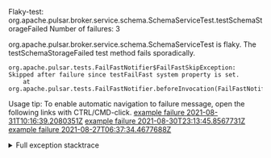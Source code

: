         
Flaky-test: org.apache.pulsar.broker.service.schema.SchemaServiceTest.testSchemaStorageFailed
Number of failures: 3

org.apache.pulsar.broker.service.schema.SchemaServiceTest is flaky. The testSchemaStorageFailed test method fails sporadically.

```
org.apache.pulsar.tests.FailFastNotifier$FailFastSkipException: Skipped after failure since testFailFast system property is set.
	at org.apache.pulsar.tests.FailFastNotifier.beforeInvocation(FailFastNotifier.java:88)

```

Usage tip: To enable automatic navigation to failure message, open the following links with CTRL/CMD-click.
[example failure 2021-08-31T10:16:39.2080351Z](https://github.com/apache/pulsar/runs/3471501156?check_suite_focus=true#step:10:1435)
[example failure 2021-08-30T23:13:45.8567731Z](https://github.com/apache/pulsar/runs/3467152431?check_suite_focus=true#step:9:695)
[example failure 2021-08-27T06:37:34.4677688Z](https://github.com/apache/pulsar/runs/3440411059?check_suite_focus=true#step:9:2617)


<details>
<summary>Full exception stacktrace</summary>
<code><pre>
org.apache.pulsar.tests.FailFastNotifier$FailFastSkipException: Skipped after failure since testFailFast system property is set.
	at org.apache.pulsar.tests.FailFastNotifier.beforeInvocation(FailFastNotifier.java:88)

</pre></code>
</details>

